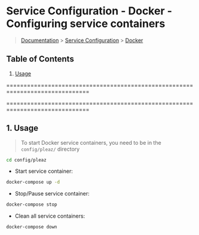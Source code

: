 # Service Configuration - Docker - Configuring service containers

> [Documentation](./../../readme.md) > [Service Configuration](./../readme.md) > [Docker](./docker.md)

## Table of Contents
1. [Usage](#markdown-header-1-usage)

==============================================================================

==============================================================================

## 1. Usage

> To start Docker service containers, you need to be in the `config/pleaz/` directory

```bash
cd config/pleaz
```

* Start service container:
```bash
docker-compose up -d
```

* Stop/Pause service container:
```bash
docker-compose stop
```

* Clean all service containers:
```bash
docker-compose down
```

